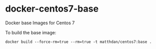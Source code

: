 docker-centos7-base
===================

Docker base Images for Centos 7

To build the base image:

```
docker build --force-rm=true --rm=true -t matthdan/centos7:base .
```
